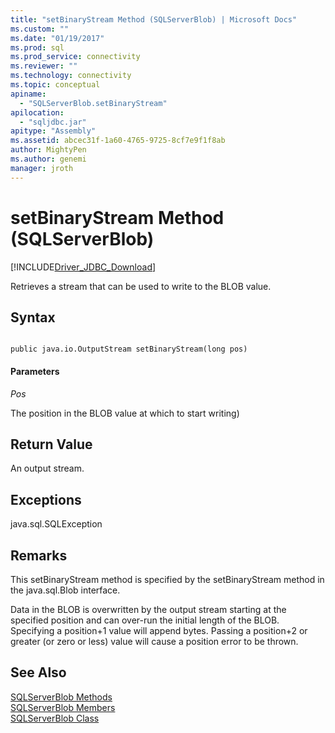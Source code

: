 ```yaml
---
title: "setBinaryStream Method (SQLServerBlob) | Microsoft Docs"
ms.custom: ""
ms.date: "01/19/2017"
ms.prod: sql
ms.prod_service: connectivity
ms.reviewer: ""
ms.technology: connectivity
ms.topic: conceptual
apiname: 
  - "SQLServerBlob.setBinaryStream"
apilocation: 
  - "sqljdbc.jar"
apitype: "Assembly"
ms.assetid: abcec31f-1a60-4765-9725-8cf7e9f1f8ab
author: MightyPen
ms.author: genemi
manager: jroth
---
```

# setBinaryStream Method (SQLServerBlob)
[!INCLUDE[Driver_JDBC_Download](../../../includes/driver_jdbc_download.md)]

  Retrieves a stream that can be used to write to the BLOB value.  
  
## Syntax  
  
```  
  
public java.io.OutputStream setBinaryStream(long pos)  
```  
  
#### Parameters  
 *Pos*  
  
 The position in the BLOB value at which to start writing)  
  
## Return Value  
 An output stream.  
  
## Exceptions  
 java.sql.SQLException  
  
## Remarks  
 This setBinaryStream method is specified by the setBinaryStream method in the java.sql.Blob interface.  
  
 Data in the BLOB is overwritten by the output stream starting at the specified position and can over-run the initial length of the BLOB. Specifying a position+1 value will append bytes. Passing a position+2 or greater (or zero or less) value will cause a position error to be thrown.  
  
## See Also  
 [SQLServerBlob Methods](../../../connect/jdbc/reference/sqlserverblob-methods.md)   
 [SQLServerBlob Members](../../../connect/jdbc/reference/sqlserverblob-members.md)   
 [SQLServerBlob Class](../../../connect/jdbc/reference/sqlserverblob-class.md)  
  
  
